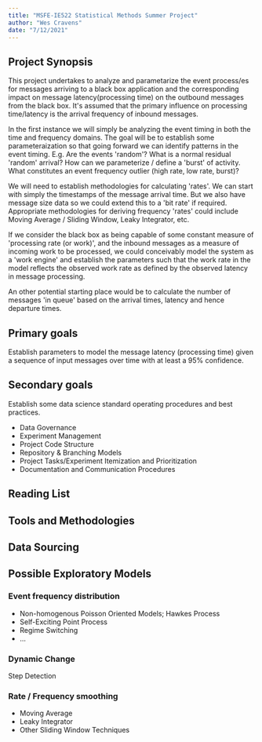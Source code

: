 ```yaml
---
title: "MSFE-IE522 Statistical Methods Summer Project"
author: "Wes Cravens"
date: "7/12/2021"
---
```


## Project Synopsis

This project undertakes to analyze and parametarize the event process/es for messages arriving to a black box application and the corresponding impact on message latency(processing time) on the outbound messages from the black box.  It's assumed that the primary influence on processing time/latency is the arrival frequency of inbound messages.

In the first instance we will simply be analyzing the event timing in both the time and frequency domains.  The goal will be to establish some parameteraization so that going forward we can identify patterns in the event timing.  E.g. Are the events 'random'? What is a normal residual 'random' arrival?  How can we parameterize / define a 'burst' of activity.  What constitutes an event frequency outlier (high rate, low rate, burst)?

We will need to establish methodologies for calculating 'rates'.  We can start with simply the timestamps of the message arrival time.  But we also have message size data so we could extend this to a 'bit rate' if required.  Appropriate methodologies for deriving frequency 'rates' could include Moving Average / Sliding Window, Leaky Integrator, etc.

If we consider the black box as being capable of some constant measure of 'processing rate (or work)', and the inbound messages as a measure of incoming work to be processed, we could conceivably model the system as a 'work engine' and establish the parameters such that the work rate in the model reflects the observed work rate as defined by the observed latency in message processing.

An other potential starting place would be to calculate the number of messages 'in queue' based on the arrival times, latency and hence departure times.

## Primary goals

Establish parameters to model the message latency (processing time) given a sequence of input messages over time with at least a 95% confidence.
 
## Secondary goals

Establish some data science standard operating procedures and best practices.

  - Data Governance
  - Experiment Management
  - Project Code Structure
  - Repository & Branching Models
  - Project Tasks/Experiment Itemization and Prioritization
  - Documentation and Communication Procedures

## Reading List

## Tools and Methodologies

## Data Sourcing

## Possible Exploratory Models

### Event frequency distribution
  
- Non-homogenous Poisson Oriented Models; Hawkes Process
- Self-Exciting Point Process
- Regime Switching
- ...

### Dynamic Change

Step Detection

### Rate / Frequency smoothing

- Moving Average
- Leaky Integrator
- Other Sliding Window Techniques
